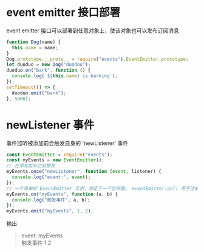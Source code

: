 # event emitter 接口部署

event emitter 接口可以部署到任意对象上，使该对象也可以发布订阅消息

```js
function Dog(name) {
  this.name = name;
}
Dog.prototype.__proto__ = require("events").EventEmitter.prototype;
let duoduo = new Dog("duodou");
duoduo.on("bark", function () {
  console.log(`${this.name} is barking`);
});
setTimeout(() => {
  duoduo.emit("bark");
}, 5000);
```

# newListener 事件

事件监听被添加前会触发自身的 'newListener' 事件

```js
const EventEmitter = require("events");
const myEvents = new EventEmitter();
// 在添加监听之前触发
myEvents.once("newListener", function (event, listener) {
  console.log("event:", event);
});
// 一个简单的 EventEmitter 实例，绑定了一个监听器。 eventEmitter.on() 用于注册监听器， eventEmitter.emit() 用于触发事件。
myEvents.on("myEvents", function (a, b) {
  console.log("触发事件", a, b);
});
myEvents.emit("myEvents", 1, 2);
```

输出

> event: myEvents  
> 触发事件 1 2

